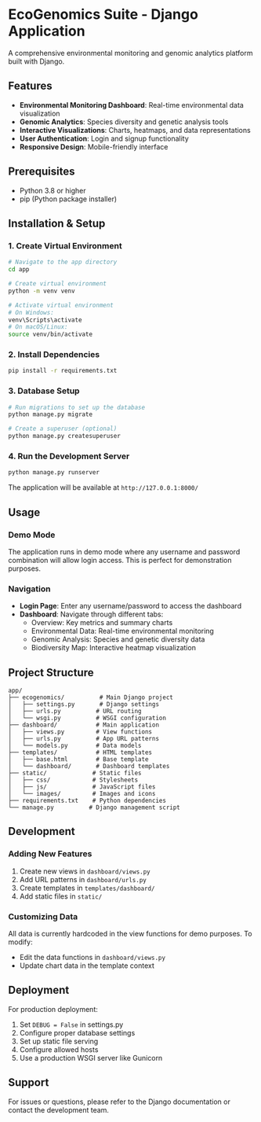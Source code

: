 # EcoGenomics Suite - Django Application

A comprehensive environmental monitoring and genomic analytics platform built with Django.

## Features

- **Environmental Monitoring Dashboard**: Real-time environmental data visualization
- **Genomic Analytics**: Species diversity and genetic analysis tools
- **Interactive Visualizations**: Charts, heatmaps, and data representations
- **User Authentication**: Login and signup functionality
- **Responsive Design**: Mobile-friendly interface

## Prerequisites

- Python 3.8 or higher
- pip (Python package installer)

## Installation & Setup

### 1. Create Virtual Environment

```bash
# Navigate to the app directory
cd app

# Create virtual environment
python -m venv venv

# Activate virtual environment
# On Windows:
venv\Scripts\activate
# On macOS/Linux:
source venv/bin/activate
```

### 2. Install Dependencies

```bash
pip install -r requirements.txt
```

### 3. Database Setup

```bash
# Run migrations to set up the database
python manage.py migrate

# Create a superuser (optional)
python manage.py createsuperuser
```

### 4. Run the Development Server

```bash
python manage.py runserver
```

The application will be available at `http://127.0.0.1:8000/`

## Usage

### Demo Mode
The application runs in demo mode where any username and password combination will allow login access. This is perfect for demonstration purposes.

### Navigation
- **Login Page**: Enter any username/password to access the dashboard
- **Dashboard**: Navigate through different tabs:
  - Overview: Key metrics and summary charts
  - Environmental Data: Real-time environmental monitoring
  - Genomic Analysis: Species and genetic diversity data
  - Biodiversity Map: Interactive heatmap visualization

## Project Structure

```
app/
├── ecogenomics/          # Main Django project
│   ├── settings.py       # Django settings
│   ├── urls.py          # URL routing
│   └── wsgi.py          # WSGI configuration
├── dashboard/           # Main application
│   ├── views.py         # View functions
│   ├── urls.py          # App URL patterns
│   └── models.py        # Data models
├── templates/           # HTML templates
│   ├── base.html        # Base template
│   └── dashboard/       # Dashboard templates
├── static/             # Static files
│   ├── css/            # Stylesheets
│   ├── js/             # JavaScript files
│   └── images/         # Images and icons
├── requirements.txt    # Python dependencies
└── manage.py          # Django management script
```

## Development

### Adding New Features
1. Create new views in `dashboard/views.py`
2. Add URL patterns in `dashboard/urls.py`
3. Create templates in `templates/dashboard/`
4. Add static files in `static/`

### Customizing Data
All data is currently hardcoded in the view functions for demo purposes. To modify:
- Edit the data functions in `dashboard/views.py`
- Update chart data in the template context

## Deployment

For production deployment:
1. Set `DEBUG = False` in settings.py
2. Configure proper database settings
3. Set up static file serving
4. Configure allowed hosts
5. Use a production WSGI server like Gunicorn

## Support

For issues or questions, please refer to the Django documentation or contact the development team.